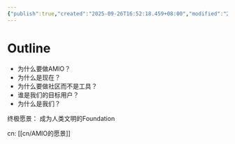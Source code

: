 ```yaml
---
{"publish":true,"created":"2025-09-26T16:52:18.459+08:00","modified":"2025-09-24T11:57:48.406+08:00","cssclasses":""}
---
```



# Outline

- 为什么要做AMIO？
- 为什么是现在？
- 为什么要做社区而不是工具？
- 谁是我们的目标用户？
- 为什么是我们？

终极愿景：
成为人类文明的Foundation

cn: [[cn/AMIO的愿景]]